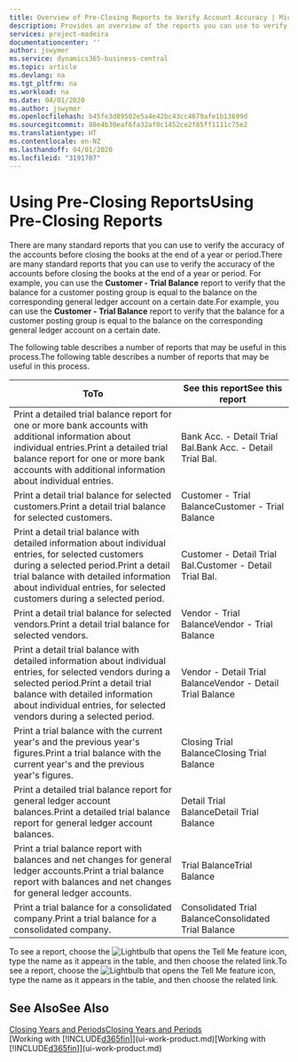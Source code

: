 ```yaml
---
title: Overview of Pre-Closing Reports to Verify Account Accuracy | Microsoft Docs
description: Provides an overview of the reports you can use to verify the accuracy of accounts before closing the books at the end of a year or period.
services: project-madeira
documentationcenter: ''
author: jswymer
ms.service: dynamics365-business-central
ms.topic: article
ms.devlang: na
ms.tgt_pltfrm: na
ms.workload: na
ms.date: 04/01/2020
ms.author: jswymer
ms.openlocfilehash: b45fe3d89502e5a4e42bc43cc4679afe1b13699d
ms.sourcegitcommit: 88e4b30eaf6fa32af0c1452ce2f85ff1111c75e2
ms.translationtype: HT
ms.contentlocale: en-NZ
ms.lasthandoff: 04/01/2020
ms.locfileid: "3191707"
---
```

# <a name="using-pre-closing-reports"></a><span data-ttu-id="f2929-103">Using Pre-Closing Reports</span><span class="sxs-lookup"><span data-stu-id="f2929-103">Using Pre-Closing Reports</span></span>
<span data-ttu-id="f2929-104">There are many standard reports that you can use to verify the accuracy of the accounts before closing the books at the end of a year or period.</span><span class="sxs-lookup"><span data-stu-id="f2929-104">There are many standard reports that you can use to verify the accuracy of the accounts before closing the books at the end of a year or period.</span></span> <span data-ttu-id="f2929-105">For example, you can use the **Customer - Trial Balance** report to verify that the balance for a customer posting group is equal to the balance on the corresponding general ledger account on a certain date.</span><span class="sxs-lookup"><span data-stu-id="f2929-105">For example, you can use the **Customer - Trial Balance** report to verify that the balance for a customer posting group is equal to the balance on the corresponding general ledger account on a certain date.</span></span>

<span data-ttu-id="f2929-106">The following table describes a number of reports that may be useful in this process.</span><span class="sxs-lookup"><span data-stu-id="f2929-106">The following table describes a number of reports that may be useful in this process.</span></span>

| <span data-ttu-id="f2929-107">To</span><span class="sxs-lookup"><span data-stu-id="f2929-107">To</span></span> | <span data-ttu-id="f2929-108">See this report</span><span class="sxs-lookup"><span data-stu-id="f2929-108">See this report</span></span> |
| --- | --- |
| <span data-ttu-id="f2929-109">Print a detailed trial balance report for one or more bank accounts with additional information about individual entries.</span><span class="sxs-lookup"><span data-stu-id="f2929-109">Print a detailed trial balance report for one or more bank accounts with additional information about individual entries.</span></span> |<span data-ttu-id="f2929-110">Bank Acc. - Detail Trial Bal.</span><span class="sxs-lookup"><span data-stu-id="f2929-110">Bank Acc. - Detail Trial Bal.</span></span> |
| <span data-ttu-id="f2929-111">Print a detail trial balance for selected customers.</span><span class="sxs-lookup"><span data-stu-id="f2929-111">Print a detail trial balance for selected customers.</span></span> |<span data-ttu-id="f2929-112">Customer - Trial Balance</span><span class="sxs-lookup"><span data-stu-id="f2929-112">Customer - Trial Balance</span></span> |
| <span data-ttu-id="f2929-113">Print a detail trial balance with detailed information about individual entries, for selected customers during a selected period.</span><span class="sxs-lookup"><span data-stu-id="f2929-113">Print a detail trial balance with detailed information about individual entries, for selected customers during a selected period.</span></span> |<span data-ttu-id="f2929-114">Customer - Detail Trial Bal.</span><span class="sxs-lookup"><span data-stu-id="f2929-114">Customer - Detail Trial Bal.</span></span> |
| <span data-ttu-id="f2929-115">Print a detail trial balance for selected vendors.</span><span class="sxs-lookup"><span data-stu-id="f2929-115">Print a detail trial balance for selected vendors.</span></span> |<span data-ttu-id="f2929-116">Vendor - Trial Balance</span><span class="sxs-lookup"><span data-stu-id="f2929-116">Vendor - Trial Balance</span></span> |
| <span data-ttu-id="f2929-117">Print a detail trial balance with detailed information about individual entries, for selected vendors during a selected period.</span><span class="sxs-lookup"><span data-stu-id="f2929-117">Print a detail trial balance with detailed information about individual entries, for selected vendors during a selected period.</span></span> |<span data-ttu-id="f2929-118">Vendor - Detail Trial Balance</span><span class="sxs-lookup"><span data-stu-id="f2929-118">Vendor - Detail Trial Balance</span></span> |
| <span data-ttu-id="f2929-119">Print a trial balance with the current year's and the previous year's figures.</span><span class="sxs-lookup"><span data-stu-id="f2929-119">Print a trial balance with the current year's and the previous year's figures.</span></span> |<span data-ttu-id="f2929-120">Closing Trial Balance</span><span class="sxs-lookup"><span data-stu-id="f2929-120">Closing Trial Balance</span></span> |
| <span data-ttu-id="f2929-121">Print a detailed trial balance report for general ledger account balances.</span><span class="sxs-lookup"><span data-stu-id="f2929-121">Print a detailed trial balance report for general ledger account balances.</span></span> |<span data-ttu-id="f2929-122">Detail Trial Balance</span><span class="sxs-lookup"><span data-stu-id="f2929-122">Detail Trial Balance</span></span> |
| <span data-ttu-id="f2929-123">Print a trial balance report with balances and net changes for general ledger accounts.</span><span class="sxs-lookup"><span data-stu-id="f2929-123">Print a trial balance report with balances and net changes for general ledger accounts.</span></span> |<span data-ttu-id="f2929-124">Trial Balance</span><span class="sxs-lookup"><span data-stu-id="f2929-124">Trial Balance</span></span> |
| <span data-ttu-id="f2929-125">Print a trial balance for a consolidated company.</span><span class="sxs-lookup"><span data-stu-id="f2929-125">Print a trial balance for a consolidated company.</span></span> |<span data-ttu-id="f2929-126">Consolidated Trial Balance</span><span class="sxs-lookup"><span data-stu-id="f2929-126">Consolidated Trial Balance</span></span> |

<span data-ttu-id="f2929-127">To see a report, choose the ![Lightbulb that opens the Tell Me feature](media/ui-search/search_small.png "Tell me what you want to do") icon, type the name as it appears in the table, and then choose the related link.</span><span class="sxs-lookup"><span data-stu-id="f2929-127">To see a report, choose the ![Lightbulb that opens the Tell Me feature](media/ui-search/search_small.png "Tell me what you want to do") icon, type the name as it appears in the table, and then choose the related link.</span></span>

## <a name="see-also"></a><span data-ttu-id="f2929-128">See Also</span><span class="sxs-lookup"><span data-stu-id="f2929-128">See Also</span></span>
[<span data-ttu-id="f2929-129">Closing Years and Periods</span><span class="sxs-lookup"><span data-stu-id="f2929-129">Closing Years and Periods</span></span>](year-close-years-periods.md)  
<span data-ttu-id="f2929-130">[Working with [!INCLUDE[d365fin](includes/d365fin_md.md)]](ui-work-product.md)</span><span class="sxs-lookup"><span data-stu-id="f2929-130">[Working with [!INCLUDE[d365fin](includes/d365fin_md.md)]](ui-work-product.md)</span></span>

